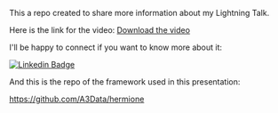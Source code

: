 This a repo created to share more information about my Lightning Talk.

Here is the link for the video: 
[Download the video](https://www.loom.com/share/2f7f30b5d2ab41d19ba7a14883941483)


I'll be happy to connect if you want to know more about it:

[![Linkedin Badge](https://img.shields.io/badge/-LinkedIn-blue?style=flat-square&logo=Linkedin&logoColor=white&link=https://www.linkedin.com/in/marinahsborges/)](https://www.linkedin.com/in/marinahsborges/)

And this is the repo of the framework used in this presentation: 

https://github.com/A3Data/hermione

